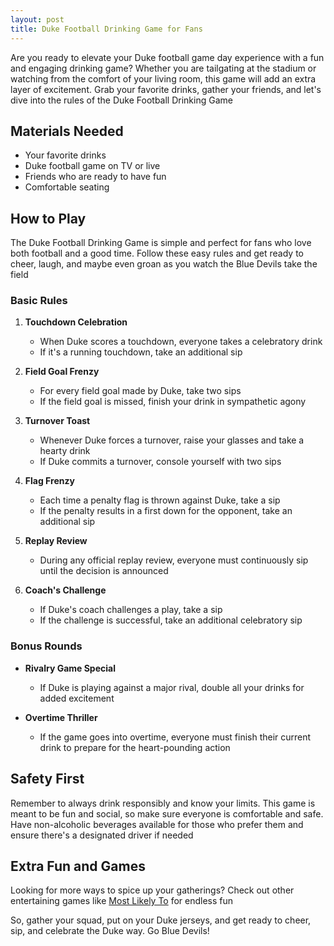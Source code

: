 ```yaml
---
layout: post
title: Duke Football Drinking Game for Fans
---
```



Are you ready to elevate your Duke football game day experience with a fun and engaging drinking game? Whether you are tailgating at the stadium or watching from the comfort of your living room, this game will add an extra layer of excitement. Grab your favorite drinks, gather your friends, and let's dive into the rules of the Duke Football Drinking Game

## Materials Needed

- Your favorite drinks
- Duke football game on TV or live
- Friends who are ready to have fun
- Comfortable seating

## How to Play

The Duke Football Drinking Game is simple and perfect for fans who love both football and a good time. Follow these easy rules and get ready to cheer, laugh, and maybe even groan as you watch the Blue Devils take the field

### Basic Rules

1. **Touchdown Celebration**
   - When Duke scores a touchdown, everyone takes a celebratory drink
   - If it's a running touchdown, take an additional sip

2. **Field Goal Frenzy**
   - For every field goal made by Duke, take two sips
   - If the field goal is missed, finish your drink in sympathetic agony

3. **Turnover Toast**
   - Whenever Duke forces a turnover, raise your glasses and take a hearty drink
   - If Duke commits a turnover, console yourself with two sips

4. **Flag Frenzy**
   - Each time a penalty flag is thrown against Duke, take a sip
   - If the penalty results in a first down for the opponent, take an additional sip

5. **Replay Review**
   - During any official replay review, everyone must continuously sip until the decision is announced

6. **Coach's Challenge**
   - If Duke's coach challenges a play, take a sip
   - If the challenge is successful, take an additional celebratory sip

### Bonus Rounds

- **Rivalry Game Special**
  - If Duke is playing against a major rival, double all your drinks for added excitement

- **Overtime Thriller**
  - If the game goes into overtime, everyone must finish their current drink to prepare for the heart-pounding action

## Safety First

Remember to always drink responsibly and know your limits. This game is meant to be fun and social, so make sure everyone is comfortable and safe. Have non-alcoholic beverages available for those who prefer them and ensure there's a designated driver if needed

## Extra Fun and Games

Looking for more ways to spice up your gatherings? Check out other entertaining games like [Most Likely To](https://drinkingdojo.com/games/most-likely-to) for endless fun

So, gather your squad, put on your Duke jerseys, and get ready to cheer, sip, and celebrate the Duke way. Go Blue Devils!